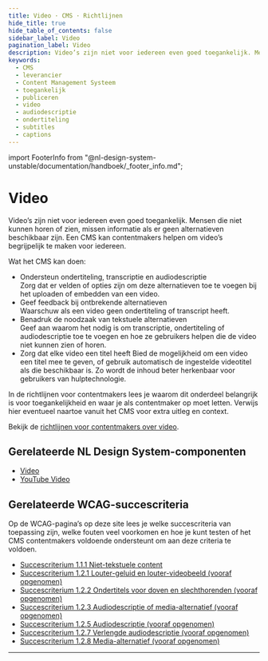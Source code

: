 ```yaml
---
title: Video · CMS · Richtlijnen
hide_title: true
hide_table_of_contents: false
sidebar_label: Video
pagination_label: Video
description: Video’s zijn niet voor iedereen even goed toegankelijk. Mensen die niet kunnen horen of zien, missen informatie als er geen alternatieven beschikbaar zijn. Een CMS kan contentmakers helpen om video’s begrijpelijk te maken voor iedereen.
keywords:
  - CMS
  - leverancier
  - Content Management Systeem
  - toegankelijk
  - publiceren
  - video
  - audiodescriptie
  - ondertiteling
  - subtitles
  - captions
---
```


<!-- @license CC0-1.0 -->

import FooterInfo from "@nl-design-system-unstable/documentation/handboek/\_footer_info.md";

# Video

Video’s zijn niet voor iedereen even goed toegankelijk. Mensen die niet kunnen horen of zien, missen informatie als er geen alternatieven beschikbaar zijn. Een CMS kan contentmakers helpen om video’s begrijpelijk te maken voor iedereen.

Wat het CMS kan doen:

- Ondersteun ondertiteling, transcriptie en audiodescriptie  
  Zorg dat er velden of opties zijn om deze alternatieven toe te voegen bij het uploaden of embedden van een video.
- Geef feedback bij ontbrekende alternatieven  
  Waarschuw als een video geen ondertiteling of transcript heeft.
- Benadruk de noodzaak van tekstuele alternatieven  
  Geef aan waarom het nodig is om transcriptie, ondertiteling of audiodescriptie toe te voegen en hoe ze gebruikers helpen die de video niet kunnen zien of horen.
- Zorg dat elke video een titel heeft
  Bied de mogelijkheid om een video een titel mee te geven, of gebruik automatisch de ingestelde videotitel als die beschikbaar is. Zo wordt de inhoud beter herkenbaar voor gebruikers van hulptechnologie.

In de richtlijnen voor contentmakers lees je waarom dit onderdeel belangrijk is voor toegankelijkheid en waar je als contentmaker op moet letten. Verwijs hier eventueel naartoe vanuit het CMS voor extra uitleg en context.

Bekijk de [richtlijnen voor contentmakers over video](/richtlijnen/content/video).

## Gerelateerde NL Design System-componenten

- [Video](/video)
- [YouTube Video](/youtube-video)

## Gerelateerde WCAG-succescriteria

Op de WCAG-pagina’s op deze site lees je welke succescriteria van toepassing zijn, welke fouten veel voorkomen en hoe je kunt testen of het CMS contentmakers voldoende ondersteunt om aan deze criteria te voldoen.

- [Succescriterium 1.1.1 Niet-tekstuele content](/wcag/1.1.1)
- [Succescriterium 1.2.1 Louter-geluid en louter-videobeeld (vooraf opgenomen)](/wcag/1.2.1)
- [Succescriterium 1.2.2 Ondertitels voor doven en slechthorenden (vooraf opgenomen)](/wcag/1.2.2)
- [Succescriterium 1.2.3 Audiodescriptie of media-alternatief (vooraf opgenomen)](/wcag/1.2.3)
- [Succescriterium 1.2.5 Audiodescriptie (vooraf opgenomen)](/wcag/1.2.5)
- [Succescriterium 1.2.7 Verlengde audiodescriptie (vooraf opgenomen)](/wcag/1.2.7)
- [Succescriterium 1.2.8 Media-alternatief (vooraf opgenomen)](/wcag/1.2.8)

---

<FooterInfo />
